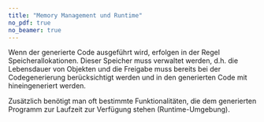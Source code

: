 ```yaml
---
title: "Memory Management und Runtime"
no_pdf: true
no_beamer: true
---
```



Wenn der generierte Code ausgeführt wird, erfolgen in der Regel Speicherallokationen.
Dieser Speicher muss verwaltet werden, d.h. die Lebensdauer von Objekten und die Freigabe
muss bereits bei der Codegenerierung berücksichtigt werden und in den generierten Code
mit hineingeneriert werden.

Zusätzlich benötigt man oft bestimmte Funktionalitäten, die dem generierten Programm zur
Laufzeit zur Verfügung stehen (Runtime-Umgebung).
